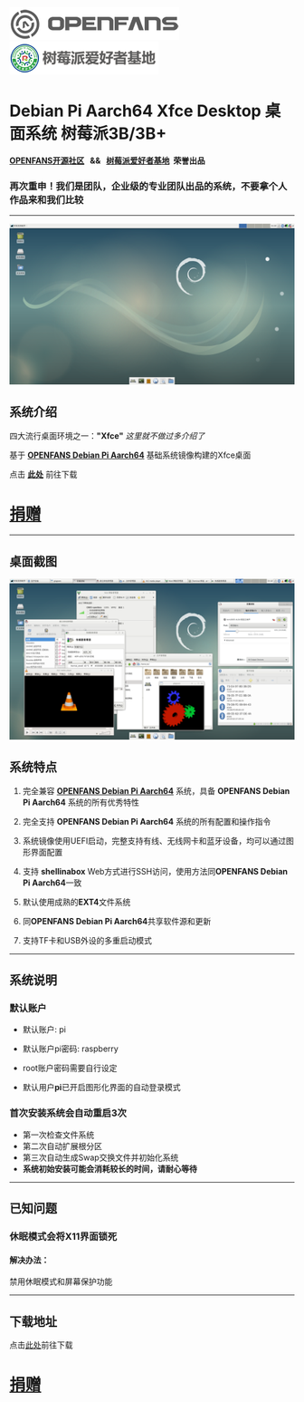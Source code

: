 ![openfans](/images/openfans.png)&nbsp;&nbsp;&nbsp;&nbsp;![amatfan.png](/images/amatfan.png)

# Debian Pi Aarch64 Xfce Desktop 桌面系统 树莓派3B/3B+

**[OPENFANS开源社区](http://www.openfans.org)&nbsp;&nbsp; && &nbsp;&nbsp;[树莓派爱好者基地](http://www.pifan.org/)&nbsp;&nbsp;荣誉出品**

###  再次重申！我们是团队，企业级的专业团队出品的系统，不要拿个人作品来和我们比较

----

![xface](../images/xface_main.png)

## 系统介绍

四大流行桌面环境之一：**"Xfce"**  *这里就不做过多介绍了*

基于 **[OPENFANS Debian Pi Aarch64](https://github.com/openfans-community-offical/Debian-Pi-Aarch64)** 基础系统镜像构建的Xfce桌面

点击 **[此处](https://pan.baidu.com/s/1dJk5uCQq8o0eRyW5Edtkzg)** 前往下载

# [捐赠](../donation/README.md)

---

## 桌面截图

![xfce](../images/xface_desktop.png)

## 系统特点

1. 完全兼容 **[OPENFANS Debian Pi Aarch64](https://github.com/openfans-community-offical/Debian-Pi-Aarch64)** 系统，具备 **OPENFANS Debian Pi Aarch64** 系统的所有优秀特性

2. 完全支持 **OPENFANS Debian Pi Aarch64** 系统的所有配置和操作指令

3. 系统镜像使用UEFI启动，完整支持有线、无线网卡和蓝牙设备，均可以通过图形界面配置

4. 支持 **shellinabox** Web方式进行SSH访问，使用方法同**OPENFANS Debian Pi Aarch64**一致

5. 默认使用成熟的**EXT4**文件系统

6. 同**OPENFANS Debian Pi Aarch64**共享软件源和更新

7. 支持TF卡和USB外设的多重启动模式

----

## 系统说明

### 默认账户

- 默认账户: pi

- 默认账户pi密码: raspberry

- root账户密码需要自行设定

- 默认用户**pi**已开启图形化界面的自动登录模式

### 首次安装系统会自动重启3次

- 第一次检查文件系统
- 第二次自动扩展根分区
- 第三次自动生成Swap交换文件并初始化系统
- **系统初始安装可能会消耗较长的时间，请耐心等待**

----

## 已知问题

### 休眠模式会将X11界面锁死

#### 解决办法：

禁用休眠模式和屏幕保护功能

----

## 下载地址

点击[此处](https://pan.baidu.com/s/1dJk5uCQq8o0eRyW5Edtkzg)前往下载

# [捐赠](../donation/README.md)
